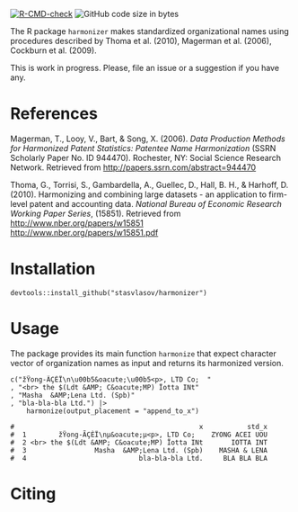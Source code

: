 [![R-CMD-check](https://github.com/stasvlasov/harmonizer/workflows/R-CMD-check/badge.svg)](https://github.com/stasvlasov/harmonizer/actions)
![GitHub code size in bytes](https://img.shields.io/github/languages/code-size/stasvlasov/harmonizer)

The R package `harmonizer` makes standardized organizational names using procedures described by Thoma et al. (2010), Magerman et al. (2006), Cockburn et al. (2009).

This is work in progress. Please, file an issue or a suggestion if you have any.


# References

Magerman, T., Looy, V., Bart, & Song, X. (2006). *Data Production Methods for Harmonized Patent Statistics: Patentee Name Harmonization* (SSRN Scholarly Paper No. ID 944470). Rochester, NY: Social Science Research Network. Retrieved from <http://papers.ssrn.com/abstract=944470>

Thoma, G., Torrisi, S., Gambardella, A., Guellec, D., Hall, B. H., & Harhoff, D. (2010). Harmonizing and combining large datasets - an application to firm-level patent and accounting data. *National Bureau of Economic Research Working Paper Series*, (15851). Retrieved from <http://www.nber.org/papers/w15851> <http://www.nber.org/papers/w15851.pdf>


# Installation

    devtools::install_github("stasvlasov/harmonizer")


# Usage

The package provides its main function `harmonize` that expect character vector of organization names as input and returns its harmonized version.

    c("žŸong-ÃÇÈÏ\n\u00b5&oacute;\u00b5<p>, LTD Co;  "
    , "<br> the $(Ldt &AMP; C&oacute;MP) Ïotta INt"
    , "Masha  &AMP;Lena Ltd. (Spb)"
    , "bla-bla-bla Ltd.") |>
        harmonize(output_placement = "append_to_x")
    
    #                                              x           std_x
    #  1        žŸong-ÃÇÈÏ\nµ&oacute;µ<p>, LTD Co;    ZYONG ACEI UOU
    #  2 <br> the $(Ldt &AMP; C&oacute;MP) Ïotta INt       IOTTA INT
    #  3                 Masha  &AMP;Lena Ltd. (Spb)    MASHA & LENA
    #  4                            bla-bla-bla Ltd.     BLA BLA BLA


# Citing

